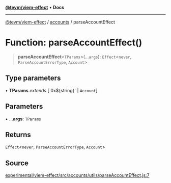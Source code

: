 [**@tevm/viem-effect**](../../README.md) • **Docs**

***

[@tevm/viem-effect](../../modules.md) / [accounts](../README.md) / parseAccountEffect

# Function: parseAccountEffect()

> **parseAccountEffect**\<`TParams`\>(...`args`): `Effect`\<`never`, `ParseAccountErrorType`, `Account`\>

## Type parameters

• **TParams** *extends* [\`0x$\{string\}\` \| `Account`]

## Parameters

• ...**args**: `TParams`

## Returns

`Effect`\<`never`, `ParseAccountErrorType`, `Account`\>

## Source

[experimental/viem-effect/src/accounts/utils/parseAccountEffect.js:7](https://github.com/evmts/tevm-monorepo/blob/main/experimental/viem-effect/src/accounts/utils/parseAccountEffect.js#L7)

